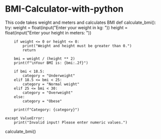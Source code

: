 # BMI-Calculator-with-python
This code takes weight and meters and calculates BMI 
def calculate_bmi():
    try:
        weight = float(input("Enter your weight in kg: "))
        height = float(input("Enter your height in meters: "))
        
        if weight <= 0 or height <= 0:
            print("Weight and height must be greater than 0.")
            return
        
        bmi = weight / (height ** 2)
        print(f"\nYour BMI is: {bmi:.2f}")
        
        if bmi < 18.5:
            category = "Underweight"
        elif 18.5 <= bmi < 25:
            category = "Normal weight"
        elif 25 <= bmi < 30:
            category = "Overweight"
        else:
            category = "Obese"
        
        print(f"Category: {category}")
    
    except ValueError:
        print("Invalid input! Please enter numeric values.")

calculate_bmi()
